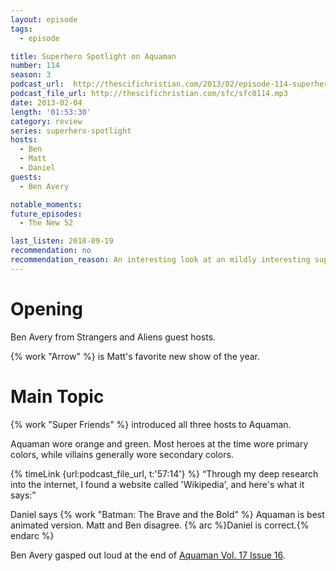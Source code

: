 ```yaml
---
layout: episode
tags:
  - episode

title: Superhero Spotlight on Aquaman
number: 114
season: 3
podcast_url:  http://thescifichristian.com/2013/02/episode-114-superhero-spotlight-on-aquaman/
podcast_file_url: http://thescifichristian.com/sfc/sfc0114.mp3
date: 2013-02-04
length: '01:53:30'
category: review
series: superhero-spotlight
hosts:
  - Ben
  - Matt
  - Daniel
guests:
  - Ben Avery

notable_moments:
future_episodes:
  - The New 52

last_listen: 2018-09-19
recommendation: no
recommendation_reason: An interesting look at an mildly interesting superhero, but very long.
---
```

# Opening
Ben Avery from Strangers and Aliens guest hosts. 

{% work "Arrow" %} is Matt's favorite new show of the year.



# Main Topic
{% work "Super Friends" %} introduced all three hosts to Aquaman.

Aquaman wore orange and green. Most heroes at the time wore primary colors, while villains generally wore secondary colors.

<div class="quote">
  {% timeLink {url:podcast_file_url, t:'57:14'} %}
  <q class="matt">Through my deep research into the internet, I found a website called 'Wikipedia', and here's what it says:</q>
</div>

Daniel says {% work "Batman: The Brave and the Bold" %} Aquaman is best animated version. Matt and Ben disagree. {% arc %}Daniel is correct.{% endarc %}

Ben Avery gasped out loud at the end of <a href=" http://dc.wikia.com/wiki/Aquaman_Vol_7_16">Aquaman Vol. 17 Issue 16</a>.